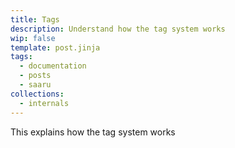 ```yaml
---
title: Tags
description: Understand how the tag system works
wip: false
template: post.jinja
tags:
  - documentation
  - posts
  - saaru
collections:
  - internals
---
```


This explains how the tag system works
